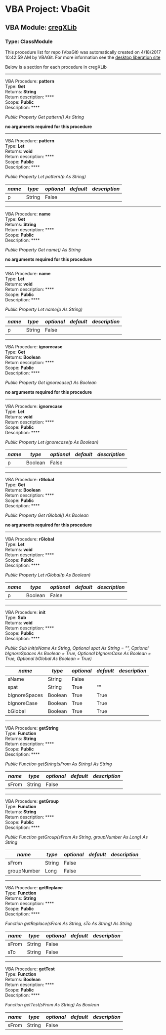 # VBA Project: **VbaGit**
## VBA Module: **[cregXLib](/libraries/cregXLib.cls "source is here")**
### Type: ClassModule  

This procedure list for repo (VbaGit) was automatically created on 4/18/2017 10:42:59 AM by VBAGit.
For more information see the [desktop liberation site](http://ramblings.mcpher.com/Home/excelquirks/drivesdk/gettinggithubready "desktop liberation")

Below is a section for each procedure in cregXLib

---
VBA Procedure: **pattern**  
Type: **Get**  
Returns: **String**  
Return description: ****  
Scope: **Public**  
Description: ****  

*Public Property Get pattern() As String*  

**no arguments required for this procedure**


---
VBA Procedure: **pattern**  
Type: **Let**  
Returns: **void**  
Return description: ****  
Scope: **Public**  
Description: ****  

*Public Property Let pattern(p As String)*  

*name*|*type*|*optional*|*default*|*description*
---|---|---|---|---
p|String|False||


---
VBA Procedure: **name**  
Type: **Get**  
Returns: **String**  
Return description: ****  
Scope: **Public**  
Description: ****  

*Public Property Get name() As String*  

**no arguments required for this procedure**


---
VBA Procedure: **name**  
Type: **Let**  
Returns: **void**  
Return description: ****  
Scope: **Public**  
Description: ****  

*Public Property Let name(p As String)*  

*name*|*type*|*optional*|*default*|*description*
---|---|---|---|---
p|String|False||


---
VBA Procedure: **ignorecase**  
Type: **Get**  
Returns: **Boolean**  
Return description: ****  
Scope: **Public**  
Description: ****  

*Public Property Get ignorecase() As Boolean*  

**no arguments required for this procedure**


---
VBA Procedure: **ignorecase**  
Type: **Let**  
Returns: **void**  
Return description: ****  
Scope: **Public**  
Description: ****  

*Public Property Let ignorecase(p As Boolean)*  

*name*|*type*|*optional*|*default*|*description*
---|---|---|---|---
p|Boolean|False||


---
VBA Procedure: **rGlobal**  
Type: **Get**  
Returns: **Boolean**  
Return description: ****  
Scope: **Public**  
Description: ****  

*Public Property Get rGlobal() As Boolean*  

**no arguments required for this procedure**


---
VBA Procedure: **rGlobal**  
Type: **Let**  
Returns: **void**  
Return description: ****  
Scope: **Public**  
Description: ****  

*Public Property Let rGlobal(p As Boolean)*  

*name*|*type*|*optional*|*default*|*description*
---|---|---|---|---
p|Boolean|False||


---
VBA Procedure: **init**  
Type: **Sub**  
Returns: **void**  
Return description: ****  
Scope: **Public**  
Description: ****  

*Public Sub init(sName As String, Optional spat As String = "", Optional bIgnoreSpaces As Boolean = True, Optional bIgnoreCase As Boolean = True, Optional bGlobal As Boolean = True)*  

*name*|*type*|*optional*|*default*|*description*
---|---|---|---|---
sName|String|False||
spat|String|True| ""|
bIgnoreSpaces|Boolean|True| True|
bIgnoreCase|Boolean|True| True|
bGlobal|Boolean|True| True|


---
VBA Procedure: **getString**  
Type: **Function**  
Returns: **String**  
Return description: ****  
Scope: **Public**  
Description: ****  

*Public Function getString(sFrom As String) As String*  

*name*|*type*|*optional*|*default*|*description*
---|---|---|---|---
sFrom|String|False||


---
VBA Procedure: **getGroup**  
Type: **Function**  
Returns: **String**  
Return description: ****  
Scope: **Public**  
Description: ****  

*Public Function getGroup(sFrom As String, groupNumber As Long) As String*  

*name*|*type*|*optional*|*default*|*description*
---|---|---|---|---
sFrom|String|False||
groupNumber|Long|False||


---
VBA Procedure: **getReplace**  
Type: **Function**  
Returns: **String**  
Return description: ****  
Scope: **Public**  
Description: ****  

*Function getReplace(sFrom As String, sTo As String) As String*  

*name*|*type*|*optional*|*default*|*description*
---|---|---|---|---
sFrom|String|False||
sTo|String|False||


---
VBA Procedure: **getTest**  
Type: **Function**  
Returns: **Boolean**  
Return description: ****  
Scope: **Public**  
Description: ****  

*Function getTest(sFrom As String) As Boolean*  

*name*|*type*|*optional*|*default*|*description*
---|---|---|---|---
sFrom|String|False||
